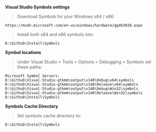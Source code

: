 **Visual Studio Symbols settings**

>Download Symbols for your Windows x64 / x86:

	https://msdn.microsoft.com/en-us/windows/hardware/gg463028.aspx

>Install both x64 and x86 symbols into:

	D:\Github\Install\Symbols

**Symbol locations**

>Under Visual Studio > Tools > Options > Debugging > Symbols set these paths:

	Microsoft Symbol Servers:
	D:\Github\Visual-Studio-gtkmm\output\v140\Debug\x64\symbols
	D:\Github\Visual-Studio-gtkmm\output\v140\Release\x64\symbols
	D:\Github\Visual-Studio-gtkmm\output\v140\Debug\Win32\symbols
	D:\Github\Visual-Studio-gtkmm\output\v140\Release\Win32\symbols
	D:\Github\Install\Symbols

**Symbols Cache Directory**

>Set symbols cache directory to:

	D:\Github\Install\Symbols